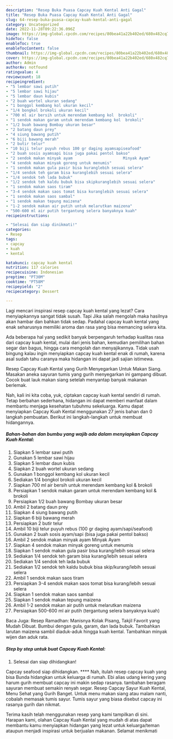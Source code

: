 ```yaml
---
description: "Resep Buka Puasa Capcay Kuah Kental Anti Gagal"
title: "Resep Buka Puasa Capcay Kuah Kental Anti Gagal"
slug: 64-resep-buka-puasa-capcay-kuah-kental-anti-gagal
category: Uncategorized
date: 2022-11-28T09:22:36.096Z
image: https://img-global.cpcdn.com/recipes/80bea41a22b402ed/680x482cq70/capcay-kuah-kental-foto-resep-utama.jpg
hideToc: false
enableToc: true
enableTocContent: false
thumbnail: https://img-global.cpcdn.com/recipes/80bea41a22b402ed/680x482cq70/capcay-kuah-kental-foto-resep-utama.jpg
cover: https://img-global.cpcdn.com/recipes/80bea41a22b402ed/680x482cq70/capcay-kuah-kental-foto-resep-utama.jpg
author: Admin
authorAv: notfound
ratingvalue: 4
reviewcount: 18
recipeingredient:
- "5 lembar sawi putih"
- "5 lembar sawi hijau"
- "5 lembar daun kubis"
- "2 buah wortel ukuran sedang"
- "1 bonggol kembang kol ukuran kecil"
- "1/4 bongkol brokoli ukuran kecil"
- "700 ml air bersih untuk merendam kembang kol  brokoli"
- "1 sendok makan garam untuk merendam kembang kol  brokoli"
- "1/2 buah bawang Bombay ukuran besar"
- "2 batang daun prey"
- "4 siung bawang putih"
- "6 biji bawang merah"
- "2 butir telur"
- "10 biji telur puyuh rebus 100 gr daging ayamsapiseafood"
- "2 buah sosis ayamsapi bisa juga pakai pentol bakso"
- "2 sendok makan minyak ayam                      Minyak Ayam"
- "4 sendok makan minyak goreng untuk menumis"
- "1 sendok makan gula pasir bisa kuranglebih sesuai selera"
- "1/4 sendok teh garam bisa kuranglebih sesuai selera"
- "1/4 sendok teh lada bubuk"
- "1/2 sendok teh kaldu bubuk bisa skipkuranglebih sesuai selera"
- "1 sendok makan saos tiram"
- "3-4 sendok makan saos tomat bisa kuranglebih sesuai selera"
- "1 sendok makan saos sambal"
- "1 sendok makan tepung maizena"
- "1-2 sendok makan air putih untuk melarutkan maizena"
- "500-600 ml air putih tergantung selera banyaknya kuah"
recipeinstructions:

- "Selesai dan siap dinikmati!"
categories:
- Resep
tags:
- capcay
- kuah
- kental

katakunci: capcay kuah kental 
nutrition: 117 calories
recipecuisine: Indonesian
preptime: "PT30M"
cooktime: "PT58M"
recipeyield: "2"
recipecategory: Dessert

---
```



Lagi mencari inspirasi resep capcay kuah kental yang lezat? Cara menyiapkannya sangat tidak susah. Tapi Jika salah mengolah maka hasilnya akan hambar dan bahkan tidak sedap. Padahal capcay kuah kental yang enak seharusnya memiliki aroma dan rasa yang bisa memancing selera kita.


Ada beberapa hal yang sedikit banyak berpengaruh terhadap kualitas rasa dari capcay kuah kental, mulai dari jenis bahan, kemudian pemilihan bahan segar dan bagus, hingga cara mengolah dan menyajikannya. Tidak usah bingung kalau ingin menyiapkan capcay kuah kental enak di rumah, karena asal sudah tahu caranya maka hidangan ini dapat jadi sajian istimewa.

Resep Capcay Kuah Kental yang Gurih Menyegarkan Untuk Makan Siang. Masakan aneka sayuran tumis yang gurih menyegarkan ini gampang dibuat. Cocok buat lauk makan siang setelah menyantap banyak makanan berlemak.


Nah, kali ini kita coba, yuk, ciptakan capcay kuah kental sendiri di rumah. Tetap berbahan sederhana, hidangan ini dapat memberi manfaat dalam membantu menjaga kesehatan tubuhmu sekeluarga. Kamu dapat menyiapkan Capcay Kuah Kental menggunakan 27 jenis bahan dan 0 langkah pembuatan. Berikut ini langkah-langkah untuk membuat hidangannya.

<!--inarticleads1-->

##### Bahan-bahan dan bumbu yang wajib ada dalam menyiapkan Capcay Kuah Kental:

1. Siapkan 5 lembar sawi putih
1. Gunakan 5 lembar sawi hijau
1. Siapkan 5 lembar daun kubis
1. Siapkan 2 buah wortel ukuran sedang
1. Gunakan 1 bonggol kembang kol ukuran kecil
1. Sediakan 1/4 bongkol brokoli ukuran kecil
1. Siapkan 700 ml air bersih untuk merendam kembang kol &amp; brokoli
1. Persiapkan 1 sendok makan garam untuk merendam kembang kol &amp; brokoli
1. Persiapkan 1/2 buah bawang Bombay ukuran besar
1. Ambil 2 batang daun prey
1. Siapkan 4 siung bawang putih
1. Siapkan 6 biji bawang merah
1. Persiapkan 2 butir telur
1. Ambil 10 biji telur puyuh rebus (100 gr daging ayam/sapi/seafood)
1. Gunakan 2 buah sosis ayam/sapi (bisa juga pakai pentol bakso)
1. Ambil 2 sendok makan minyak ayam                      Minyak Ayam
1. Siapkan 4 sendok makan minyak goreng untuk menumis
1. Siapkan 1 sendok makan gula pasir bisa kurang/lebih sesuai selera
1. Sediakan 1/4 sendok teh garam bisa kurang/lebih sesuai selera
1. Sediakan 1/4 sendok teh lada bubuk
1. Sediakan 1/2 sendok teh kaldu bubuk bisa skip/kurang/lebih sesuai selera
1. Ambil 1 sendok makan saos tiram
1. Persiapkan 3-4 sendok makan saos tomat bisa kurang/lebih sesuai selera
1. Siapkan 1 sendok makan saos sambal
1. Siapkan 1 sendok makan tepung maizena
1. Ambil 1-2 sendok makan air putih untuk melarutkan maizena
1. Persiapkan 500-600 ml air putih (tergantung selera banyaknya kuah)


Baca Juga: Resep Ramadhan: Manisnya Kolak Pisang, Takjil Favorit yang Mudah Dibuat. Bumbui dengan gula, garam, dan lada bubuk. Tambahkan larutan maizena sambil diaduk-aduk hingga kuah kental. Tambahkan minyak wijen dan aduk rata. 

<!--inarticleads2-->

##### Step by step untuk buat Capcay Kuah Kental:


1. Selesai dan siap dihidangkan!

Capcay seafood siap dihidangkan. **** Nah, itulah resep capcay kuah yang bisa Bunda hidangkan untuk keluarga di rumah. Ebi alias udang kering yang harum gurih membuat capcay ini makin sedap rasanya. tambahan beragam sayuran membuat semakin renyah segar. Resep Capcay Sayur Kuah Kental, Menu Sehat yang Gurih Banget. Untuk menu makan siang atau malam nanti, cobalah memasak tumis sayur. Tumis sayur yang biasa disebut capcay ini rasanya gurih dan nikmat. 

Terima kasih telah menggunakan resep yang kami tampilkan di sini. Harapan kami, olahan Capcay Kuah Kental yang mudah di atas dapat membantu kamu menyiapkan hidangan yang lezat untuk keluarga/teman ataupun menjadi inspirasi untuk berjualan makanan. Selamat menikmati

